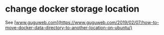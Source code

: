 # change docker storage location
See [www.guguweb.com](https://www.guguweb.com/2019/02/07/how-to-move-docker-data-directory-to-another-location-on-ubuntu/)